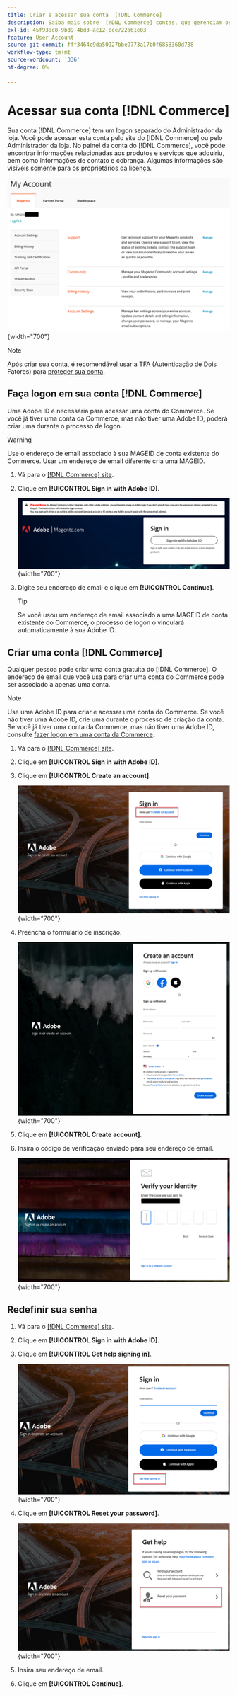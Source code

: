 ```yaml
---
title: Criar e acessar sua conta  [!DNL Commerce]
description: Saiba mais sobre  [!DNL Commerce] contas, que gerenciam os produtos e serviços que você adquiriu.
exl-id: 45f938c8-9bd9-4bd3-ac12-cce722a61e03
feature: User Account
source-git-commit: fff3464c9da50927bbe9773a17b0f6858360d788
workflow-type: tm+mt
source-wordcount: '336'
ht-degree: 0%

---
```



# Acessar sua conta [!DNL Commerce]

Sua conta [!DNL Commerce] tem um logon separado do Administrador da loja. Você pode acessar esta conta pelo site do [!DNL Commerce] ou pelo Administrador da loja. No painel da conta do [!DNL Commerce], você pode encontrar informações relacionadas aos produtos e serviços que adquiriu, bem como informações de contato e cobrança. Algumas informações são visíveis somente para os proprietários da licença.

![Sua conta [!DNL Commerce]](./assets/home-acct.png){width="700"}

>[!NOTE]
>
>Após criar sua conta, é recomendável usar a TFA (Autenticação de Dois Fatores) para [proteger sua conta](commerce-account-secure.md).

## Faça logon em sua conta [!DNL Commerce]

Uma Adobe ID é necessária para acessar uma conta do Commerce. Se você já tiver uma conta da Commerce, mas não tiver uma Adobe ID, poderá criar uma durante o processo de logon.

>[!WARNING]
>
>Use o endereço de email associado à sua MAGEID de conta existente do Commerce. Usar um endereço de email diferente cria uma MAGEID.

1. Vá para o [[!DNL Commerce] site](https://account.magento.com/customer/account/login/).

1. Clique em **[!UICONTROL Sign in with Adobe ID]**.

   ![Entrar com a tela de logon do Adobe](./assets/sign-in-with-adobe.png){width="700"}

1. Digite seu endereço de email e clique em **[!UICONTROL Continue]**.

   >[!TIP]
   >
   >Se você usou um endereço de email associado a uma MAGEID de conta existente do Commerce, o processo de logon o vinculará automaticamente à sua Adobe ID.

## Criar uma conta [!DNL Commerce]

Qualquer pessoa pode criar uma conta gratuita do [!DNL Commerce]. O endereço de email que você usa para criar uma conta do Commerce pode ser associado a apenas uma conta.

>[!NOTE]
>
>Use uma Adobe ID para criar e acessar uma conta do Commerce. Se você não tiver uma Adobe ID, crie uma durante o processo de criação da conta. Se você já tiver uma conta da Commerce, mas não tiver uma Adobe ID, consulte [fazer logon em uma conta da Commerce](#log-in-to-your-dnl-commerce-account).

1. Vá para o [[!DNL Commerce] site](https://account.magento.com/customer/account/login/).

1. Clique em **[!UICONTROL Sign in with Adobe ID]**.

1. Clique em **[!UICONTROL Create an account]**.

   ![Criar um link de conta](./assets/account-create-link.png){width="700"}

1. Preencha o formulário de inscrição.

   ![Informações da conta](./assets/account-create.png){width="700"}

1. Clique em **[!UICONTROL Create account]**.

1. Insira o código de verificação enviado para seu endereço de email.

   ![Inserir código de verificação](./assets/verification-code.png){width="700"}

## Redefinir sua senha

1. Vá para o [[!DNL Commerce] site](https://account.magento.com/customer/account/login/).

1. Clique em **[!UICONTROL Sign in with Adobe ID]**.

1. Clique em **[!UICONTROL Get help signing in]**.

   ![Obter ajuda para entrar](./assets/sign-in-get-help.png){width="700"}

1. Clique em **[!UICONTROL Reset your password]**.

   ![Alterar sua senha](./assets/change-password.png){width="700"}

1. Insira seu endereço de email.

1. Clique em **[!UICONTROL Continue]**.
